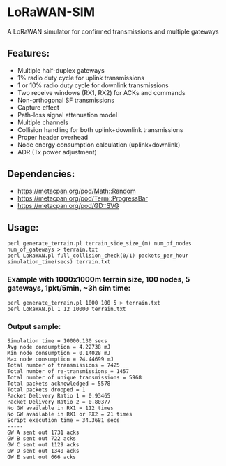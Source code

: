 # LoRaWAN-SIM
A LoRaWAN simulator for confirmed transmissions and multiple gateways

## Features:
- Multiple half-duplex gateways
- 1% radio duty cycle for uplink transmissions
- 1 or 10% radio duty cycle for downlink transmissions
- Two receive windows (RX1, RX2) for ACKs and commands
- Non-orthogonal SF transmissions
- Capture effect
- Path-loss signal attenuation model
- Multiple channels
- Collision handling for both uplink+downlink transmissions
- Proper header overhead
- Node energy consumption calculation (uplink+downlink)
- ADR (Tx power adjustment)

## Dependencies:
- https://metacpan.org/pod/Math::Random
- https://metacpan.org/pod/Term::ProgressBar
- https://metacpan.org/pod/GD::SVG

## Usage:
```
perl generate_terrain.pl terrain_side_size_(m) num_of_nodes num_of_gateways > terrain.txt
perl LoRaWAN.pl full_collision_check(0/1) packets_per_hour simulation_time(secs) terrain.txt
```

### Example with 1000x1000m terrain size, 100 nodes, 5 gateways, 1pkt/5min, ~3h sim time:
```
perl generate_terrain.pl 1000 100 5 > terrain.txt
perl LoRaWAN.pl 1 12 10000 terrain.txt
```

### Output sample:  
```
Simulation time = 10000.130 secs
Avg node consumption = 4.22738 mJ
Min node consumption = 0.14028 mJ
Max node consumption = 24.44699 mJ
Total number of transmissions = 7425
Total number of re-transmissions = 1457
Total number of unique transmissions = 5968
Total packets acknowledged = 5578
Total packets dropped = 1
Packet Delivery Ratio 1 = 0.93465
Packet Delivery Ratio 2 = 0.80377
No GW available in RX1 = 112 times
No GW available in RX1 or RX2 = 21 times
Script execution time = 34.3681 secs
-----
GW A sent out 1731 acks
GW B sent out 722 acks
GW C sent out 1129 acks
GW D sent out 1340 acks
GW E sent out 666 acks
```
